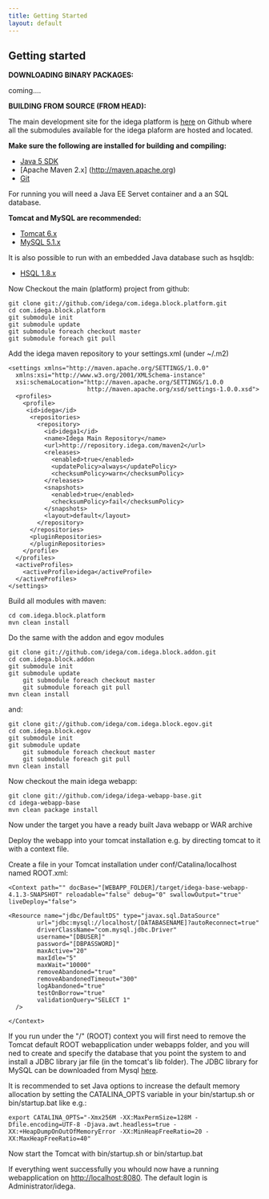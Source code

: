 ```yaml
---
title: Getting Started
layout: default
---
```


Getting started
---------------

**DOWNLOADING BINARY PACKAGES:**

coming....

**BUILDING FROM SOURCE (FROM HEAD):**

The main development site for the idega platform is [here](http://github.com/idega) on Github where all the submodules available for the idega plaform are hosted and located.

**Make sure the following are installed for building and compiling:**

 * [Java 5 SDK](http://java.sun.com)
 * [Apache Maven 2.x] (http://maven.apache.org)
 * [Git](http://www.git-scm.org)

For running you will need a Java EE Servet container and a an SQL database.

**Tomcat and MySQL are recommended:** 

 * [Tomcat 6.x](http://tomcat.apache.org) 
 * [MySQL 5.1.x](http://www.mysql.org)
 
It is also possible to run with an embedded Java database such as hsqldb:

 * [HSQL 1.8.x](http://www.hsqldb.org)

Now Checkout the main (platform) project from github:

	git clone git://github.com/idega/com.idega.block.platform.git
	cd com.idega.block.platform
	git submodule init
	git submodule update
	git submodule foreach checkout master
	git submodule foreach git pull
	
Add the idega maven repository to your settings.xml (under ~/.m2)

	<settings xmlns="http://maven.apache.org/SETTINGS/1.0.0"
	  xmlns:xsi="http://www.w3.org/2001/XMLSchema-instance"
	  xsi:schemaLocation="http://maven.apache.org/SETTINGS/1.0.0
	                      http://maven.apache.org/xsd/settings-1.0.0.xsd">
	  <profiles>
	    <profile>
	     <id>idega</id>
	      <repositories>
	        <repository>
	          <id>idega1</id>
	          <name>Idega Main Repository</name>
	          <url>http://repository.idega.com/maven2</url>
	          <releases>
	            <enabled>true</enabled>
	            <updatePolicy>always</updatePolicy>
	            <checksumPolicy>warn</checksumPolicy>
	          </releases>
	          <snapshots>
	            <enabled>true</enabled>
	            <checksumPolicy>fail</checksumPolicy>
	          </snapshots>
	          <layout>default</layout>
	        </repository>
	      </repositories>
	      <pluginRepositories>
	      </pluginRepositories>
	    </profile>
	  </profiles>
	  <activeProfiles>
	    <activeProfile>idega</activeProfile>
	  </activeProfiles>
	</settings>


Build all modules with maven:

	cd com.idega.block.platform
	mvn clean install
	
	
Do the same with the addon and egov modules

	git clone git://github.com/idega/com.idega.block.addon.git
	cd com.idega.block.addon
	git submodule init
	git submodule update
        git submodule foreach checkout master
        git submodule foreach git pull
	mvn clean install
	
and:

	git clone git://github.com/idega/com.idega.block.egov.git
	cd com.idega.block.egov
	git submodule init
	git submodule update
        git submodule foreach checkout master
        git submodule foreach git pull
	mvn clean install
	
Now checkout the main idega webapp:

	git clone git://github.com/idega/idega-webapp-base.git
	cd idega-webapp-base
	mvn clean package install
	
Now under the target you have a ready built Java webapp or WAR archive

Deploy the webapp into your tomcat installation e.g. by directing tomcat to it with a context file.

Create a file in your Tomcat installation under conf/Catalina/localhost named ROOT.xml:

	<Context path="" docBase="[WEBAPP_FOLDER]/target/idega-base-webapp-4.1.3-SNAPSHOT" reloadable="false" debug="0" swallowOutput="true" liveDeploy="false">
	
	<Resource name="jdbc/DefaultDS" type="javax.sql.DataSource"
	        url="jdbc:mysql://localhost/[DATABASENAME]?autoReconnect=true"
	        driverClassName="com.mysql.jdbc.Driver"
	        username="[DBUSER]"
	        password="[DBPASSWORD]"
	        maxActive="20"
	        maxIdle="5"
	        maxWait="10000"
	        removeAbandoned="true"
	        removeAbandonedTimeout="300"
	        logAbandoned="true"
	        testOnBorrow="true"
	        validationQuery="SELECT 1"
	  />
	
	</Context>


If you run under the "/" (ROOT) context you will first need to remove the Tomcat default ROOT webapplication under webapps folder, and you will ned to create and specify the database that you point the system to and install a JDBC library jar file (in the tomcat's lib folder). The JDBC library for MySQL can be downloaded from Mysql [here](http://dev.mysql.com/downloads/connector/c/6.0.html).

It is recommended to set Java options to increase the default memory allocation by setting the CATALINA_OPTS variable in your bin/startup.sh or bin/startup.bat like e.g.:

	export CATALINA_OPTS="-Xmx256M -XX:MaxPermSize=128M -Dfile.encoding=UTF-8 -Djava.awt.headless=true -XX:+HeapDumpOnOutOfMemoryError -XX:MinHeapFreeRatio=20 -XX:MaxHeapFreeRatio=40"

Now start the Tomcat with bin/startup.sh or bin/startup.bat

If everything went successfully you whould now have a running webapplication on [http://localhost:8080](http://localhost:8080).
The default login is Administrator/idega.
